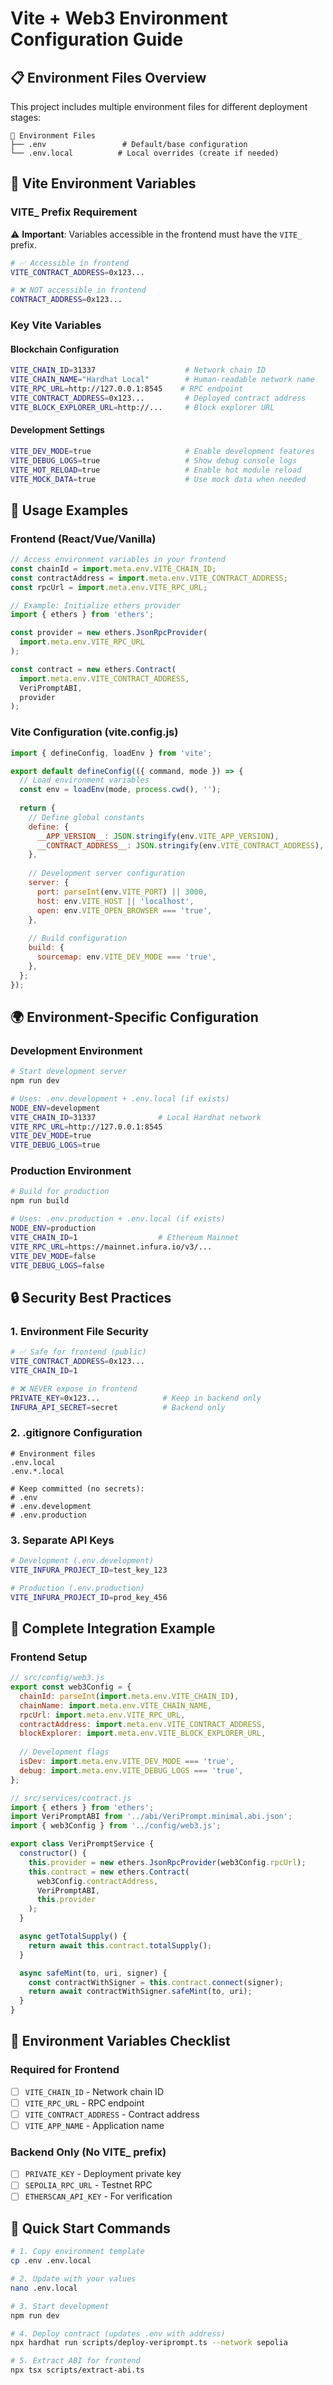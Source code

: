 # Vite + Web3 Environment Configuration Guide

## 📋 Environment Files Overview

This project includes multiple environment files for different deployment stages:

```
📁 Environment Files
├── .env                 # Default/base configuration
└── .env.local          # Local overrides (create if needed)
```

## 🔧 Vite Environment Variables

### **VITE_ Prefix Requirement**
⚠️ **Important**: Variables accessible in the frontend must have the `VITE_` prefix.

```bash
# ✅ Accessible in frontend
VITE_CONTRACT_ADDRESS=0x123...

# ❌ NOT accessible in frontend
CONTRACT_ADDRESS=0x123...
```

### **Key Vite Variables**

#### **Blockchain Configuration**
```bash
VITE_CHAIN_ID=31337                    # Network chain ID
VITE_CHAIN_NAME="Hardhat Local"        # Human-readable network name
VITE_RPC_URL=http://127.0.0.1:8545    # RPC endpoint
VITE_CONTRACT_ADDRESS=0x123...         # Deployed contract address
VITE_BLOCK_EXPLORER_URL=http://...     # Block explorer URL
```

#### **Development Settings**
```bash
VITE_DEV_MODE=true                     # Enable development features
VITE_DEBUG_LOGS=true                   # Show debug console logs
VITE_HOT_RELOAD=true                   # Enable hot module reload
VITE_MOCK_DATA=true                    # Use mock data when needed
```

## 🚀 Usage Examples

### **Frontend (React/Vue/Vanilla)**

```javascript
// Access environment variables in your frontend
const chainId = import.meta.env.VITE_CHAIN_ID;
const contractAddress = import.meta.env.VITE_CONTRACT_ADDRESS;
const rpcUrl = import.meta.env.VITE_RPC_URL;

// Example: Initialize ethers provider
import { ethers } from 'ethers';

const provider = new ethers.JsonRpcProvider(
  import.meta.env.VITE_RPC_URL
);

const contract = new ethers.Contract(
  import.meta.env.VITE_CONTRACT_ADDRESS,
  VeriPromptABI,
  provider
);
```

### **Vite Configuration (vite.config.js)**

```javascript
import { defineConfig, loadEnv } from 'vite';

export default defineConfig(({ command, mode }) => {
  // Load environment variables
  const env = loadEnv(mode, process.cwd(), '');
  
  return {
    // Define global constants
    define: {
      __APP_VERSION__: JSON.stringify(env.VITE_APP_VERSION),
      __CONTRACT_ADDRESS__: JSON.stringify(env.VITE_CONTRACT_ADDRESS),
    },
    
    // Development server configuration
    server: {
      port: parseInt(env.VITE_PORT) || 3000,
      host: env.VITE_HOST || 'localhost',
      open: env.VITE_OPEN_BROWSER === 'true',
    },
    
    // Build configuration
    build: {
      sourcemap: env.VITE_DEV_MODE === 'true',
    },
  };
});
```

## 🌍 Environment-Specific Configuration

### **Development Environment**
```bash
# Start development server
npm run dev

# Uses: .env.development + .env.local (if exists)
NODE_ENV=development
VITE_CHAIN_ID=31337              # Local Hardhat network
VITE_RPC_URL=http://127.0.0.1:8545
VITE_DEV_MODE=true
VITE_DEBUG_LOGS=true
```

### **Production Environment**
```bash
# Build for production
npm run build

# Uses: .env.production + .env.local (if exists)
NODE_ENV=production
VITE_CHAIN_ID=1                  # Ethereum Mainnet
VITE_RPC_URL=https://mainnet.infura.io/v3/...
VITE_DEV_MODE=false
VITE_DEBUG_LOGS=false
```

## 🔒 Security Best Practices

### **1. Environment File Security**
```bash
# ✅ Safe for frontend (public)
VITE_CONTRACT_ADDRESS=0x123...
VITE_CHAIN_ID=1

# ❌ NEVER expose in frontend
PRIVATE_KEY=0x123...              # Keep in backend only
INFURA_API_SECRET=secret          # Backend only
```

### **2. .gitignore Configuration**
```gitignore
# Environment files
.env.local
.env.*.local

# Keep committed (no secrets):
# .env
# .env.development  
# .env.production
```

### **3. Separate API Keys**
```bash
# Development (.env.development)
VITE_INFURA_PROJECT_ID=test_key_123

# Production (.env.production)  
VITE_INFURA_PROJECT_ID=prod_key_456
```

## 📱 Complete Integration Example

### **Frontend Setup**
```javascript
// src/config/web3.js
export const web3Config = {
  chainId: parseInt(import.meta.env.VITE_CHAIN_ID),
  chainName: import.meta.env.VITE_CHAIN_NAME,
  rpcUrl: import.meta.env.VITE_RPC_URL,
  contractAddress: import.meta.env.VITE_CONTRACT_ADDRESS,
  blockExplorer: import.meta.env.VITE_BLOCK_EXPLORER_URL,
  
  // Development flags
  isDev: import.meta.env.VITE_DEV_MODE === 'true',
  debug: import.meta.env.VITE_DEBUG_LOGS === 'true',
};

// src/services/contract.js
import { ethers } from 'ethers';
import VeriPromptABI from '../abi/VeriPrompt.minimal.abi.json';
import { web3Config } from '../config/web3.js';

export class VeriPromptService {
  constructor() {
    this.provider = new ethers.JsonRpcProvider(web3Config.rpcUrl);
    this.contract = new ethers.Contract(
      web3Config.contractAddress,
      VeriPromptABI,
      this.provider
    );
  }

  async getTotalSupply() {
    return await this.contract.totalSupply();
  }

  async safeMint(to, uri, signer) {
    const contractWithSigner = this.contract.connect(signer);
    return await contractWithSigner.safeMint(to, uri);
  }
}
```

## 🎯 Environment Variables Checklist

### **Required for Frontend**
- [ ] `VITE_CHAIN_ID` - Network chain ID
- [ ] `VITE_RPC_URL` - RPC endpoint  
- [ ] `VITE_CONTRACT_ADDRESS` - Contract address
- [ ] `VITE_APP_NAME` - Application name

### **Backend Only (No VITE_ prefix)**
- [ ] `PRIVATE_KEY` - Deployment private key
- [ ] `SEPOLIA_RPC_URL` - Testnet RPC
- [ ] `ETHERSCAN_API_KEY` - For verification

## 🚦 Quick Start Commands

```bash
# 1. Copy environment template
cp .env .env.local

# 2. Update with your values
nano .env.local

# 3. Start development
npm run dev

# 4. Deploy contract (updates .env with address)
npx hardhat run scripts/deploy-veriprompt.ts --network sepolia

# 5. Extract ABI for frontend
npx tsx scripts/extract-abi.ts
```